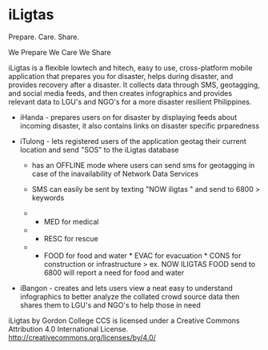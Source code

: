 iLigtas
=======

Prepare. Care. Share.

We Prepare
We Care
We Share

iLigtas is a flexible lowtech and hitech, easy to use, cross-platform mobile application that prepares you for disaster, helps during disaster, and provides recovery after a disaster. It collects data through SMS, geotagging, and social media feeds, and then creates infographics and provides relevant data to LGU's and NGO's for a more disaster resilient Philippines.

  * iHanda - prepares users on for disaster by displaying feeds about incoming disaster, it also contains links on disaster specific prparedness
  
  * iTulong - lets registered users of the application geotag their current location and send "SOS" to the iLigtas database
            
    * has an OFFLINE mode where users can send sms for geotagging in case of the inavailability of Network Data Services
    * SMS can easily be sent by texting "NOW iligtas <keyword>" and send to 6800
                > keywords
    
     * * MED  for medical
     * * RESC for rescue 
     * * FOOD for food and water
                    * EVAC for evacuation
                    * CONS for construction or infrastructure
                > ex. NOW ILIGTAS FOOD send to 6800 will report a need for food and water
                

  * iBangon - creates and lets users view a neat easy to understand infographics to better analyze the collated crowd source data then shares them to LGU's and NGO's to help those in need

iLigtas by Gordon College CCS is licensed under a Creative Commons Attribution 4.0 International License. http://creativecommons.org/licenses/by/4.0/

  
